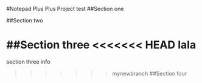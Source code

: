 #Notepad Plus Plus Project
test
##Section one

##Section two

##Section three
<<<<<<< HEAD
lala
=======
section three info
>>>>>>> mynewbranch
##Section four
